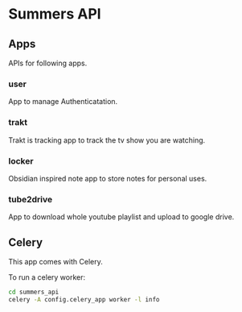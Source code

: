 # Summers API

## Apps

APIs for following apps.

### user

App to manage Authenticatation.

### trakt

Trakt is tracking app to track the tv show you are watching.

### locker

Obsidian inspired note app to store notes for personal uses.

### tube2drive

App to download whole youtube playlist and upload to google drive.

## Celery

This app comes with Celery.

To run a celery worker:

``` bash
cd summers_api
celery -A config.celery_app worker -l info
```

